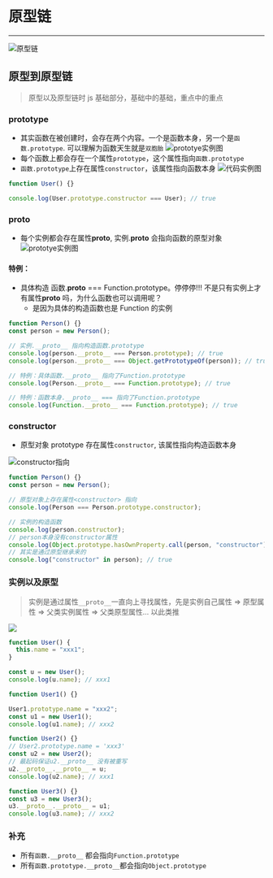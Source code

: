 # 原型链

<hr />

![原型链](https://img-blog.csdnimg.cn/1113671d34be4143874943f49e94233b.png#pic_center)

## 原型到原型链

> 原型以及原型链时 js 基础部分，基础中的基础，重点中的重点

### prototype

- 其实函数在被创建时，会存在两个内容。一个是函数本身，另一个是`函数.prototype`. 可以理解为函数天生就是`双胞胎`
  ![prototye实例图](https://img-blog.csdnimg.cn/7a816f3b38b74cf7a347a2a6c388a824.png#pic_center)
- 每个函数上都会存在一个属性`prototype`，这个属性指向`函数.prototype`
- `函数.prototype`上存在属性`constructor`，该属性指向函数本身
  ![代码实例图](https://img-blog.csdnimg.cn/06f7752febc94f579ef8afa73b14698d.png#pic_center)

```js
function User() {}

console.log(User.prototype.constructor === User); // true
```

### **proto**

- 每个实例都会存在属性**proto**, 实例.**proto** 会指向函数的原型对象
  ![prototye实例图](https://img-blog.csdnimg.cn/107ed94464f54a778783812e740b47dd.png#pic_center)

#### 特例：

- 具体构造 函数.**proto** === Function.prototype。停停停!!! 不是只有实例上才有属性**proto** 吗，为什么函数也可以调用呢？
  - 是因为具体的构造函数也是 Function 的实例

```js
function Person() {}
const person = new Person();

// 实例.__proto__ 指向构造函数.prototype
console.log(person.__proto__ === Person.prototype); // true
console.log(person.__proto__ === Object.getPrototypeOf(person)); // true

// 特例：具体函数.__proto__ 指向了Function.prototype
console.log(Person.__proto__ === Function.prototype); // true

// 特例：函数本身.__proto__ === 指向了Function.prototype
console.log(Function.__proto__ === Function.prototype); // true
```

### constructor

- 原型对象 prototype 存在属性`constructor`, 该属性指向构造函数本身

![constructor指向](https://img-blog.csdnimg.cn/eb8295acf6da4667a19bec328ce3e4b8.png#pic_center)

```js
function Person() {}
const person = new Person();

// 原型对象上存在属性<constructor> 指向
console.log(Person === Person.prototype.constructor);

// 实例的构造函数
console.log(person.constructor);
// person本身没有constructor属性
console.log(Object.prototype.hasOwnProperty.call(person, "constructor")); // false
// 其实是通过原型继承来的
console.log("constructor" in person); // true
```

### 实例以及原型

> 实例是通过属性`__proto__`一直向上寻找属性，先是实例自己属性 => 原型属性 => 父类实例属性 => 父类原型属性... 以此类推

![](https://img-blog.csdnimg.cn/cd54f4eaeaed466b8a692f0d25613a18.png#pic_center)

```js
function User() {
  this.name = "xxx1";
}

const u = new User();
console.log(u.name); // xxx1

function User1() {}

User1.prototype.name = "xxx2";
const u1 = new User1();
console.log(u1.name); // xxx2

function User2() {}
// User2.prototype.name = 'xxx3'
const u2 = new User2();
// 最起码保证u2.__proto__ 没有被重写
u2.__proto__.__proto__ = u;
console.log(u2.name); // xxx1

function User3() {}
const u3 = new User3();
u3.__proto__.__proto__ = u1;
console.log(u3.name); // xxx2
```

### 补充

- 所有`函数.__proto__` 都会指向`Function.prototype`
- 所有`函数.prototype.__proto__`都会指向`Object.prototype`
